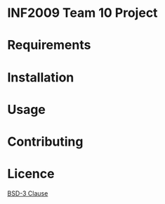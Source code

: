 # INF2009 Team 10 Project

# Requirements

# Installation

# Usage

# Contributing

# Licence
[BSD-3 Clause](LICENSE.txt)